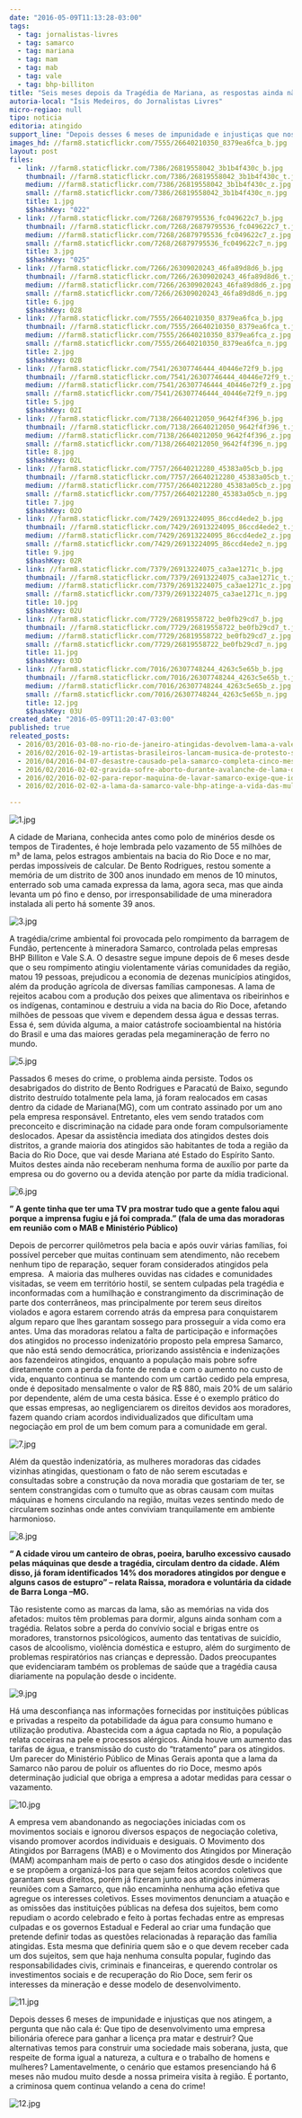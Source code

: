 ```yaml
---
date: "2016-05-09T11:13:28-03:00"
tags:
  - tag: jornalistas-livres
  - tag: samarco
  - tag: mariana
  - tag: mam
  - tag: mab
  - tag: vale
  - tag: bhp-billiton
title: "Seis meses depois da Tragédia de Mariana, as respostas ainda não foram dadas"
autoria-local: "Ísis Medeiros, do Jornalistas Livres"
micro-regiao: null
tipo: noticia
editoria: atingido
support_line: "Depois desses 6 meses de impunidade e injustiças que nos atingem, a pergunta que não cala é: Que tipo de desenvolvimento uma empresa bilionária oferece para ganhar a licença pra matar e destruir?"
images_hd: //farm8.staticflickr.com/7555/26640210350_8379ea6fca_b.jpg
layout: post
files:
  - link: //farm8.staticflickr.com/7386/26819558042_3b1b4f430c_b.jpg
    thumbnail: //farm8.staticflickr.com/7386/26819558042_3b1b4f430c_t.jpg
    medium: //farm8.staticflickr.com/7386/26819558042_3b1b4f430c_z.jpg
    small: //farm8.staticflickr.com/7386/26819558042_3b1b4f430c_n.jpg
    title: 1.jpg
    $$hashKey: "022"
  - link: //farm8.staticflickr.com/7268/26879795536_fc049622c7_b.jpg
    thumbnail: //farm8.staticflickr.com/7268/26879795536_fc049622c7_t.jpg
    medium: //farm8.staticflickr.com/7268/26879795536_fc049622c7_z.jpg
    small: //farm8.staticflickr.com/7268/26879795536_fc049622c7_n.jpg
    title: 3.jpg
    $$hashKey: "025"
  - link: //farm8.staticflickr.com/7266/26309020243_46fa89d8d6_b.jpg
    thumbnail: //farm8.staticflickr.com/7266/26309020243_46fa89d8d6_t.jpg
    medium: //farm8.staticflickr.com/7266/26309020243_46fa89d8d6_z.jpg
    small: //farm8.staticflickr.com/7266/26309020243_46fa89d8d6_n.jpg
    title: 6.jpg
    $$hashKey: 028
  - link: //farm8.staticflickr.com/7555/26640210350_8379ea6fca_b.jpg
    thumbnail: //farm8.staticflickr.com/7555/26640210350_8379ea6fca_t.jpg
    medium: //farm8.staticflickr.com/7555/26640210350_8379ea6fca_z.jpg
    small: //farm8.staticflickr.com/7555/26640210350_8379ea6fca_n.jpg
    title: 2.jpg
    $$hashKey: 02B
  - link: //farm8.staticflickr.com/7541/26307746444_40446e72f9_b.jpg
    thumbnail: //farm8.staticflickr.com/7541/26307746444_40446e72f9_t.jpg
    medium: //farm8.staticflickr.com/7541/26307746444_40446e72f9_z.jpg
    small: //farm8.staticflickr.com/7541/26307746444_40446e72f9_n.jpg
    title: 5.jpg
    $$hashKey: 02I
  - link: //farm8.staticflickr.com/7138/26640212050_9642f4f396_b.jpg
    thumbnail: //farm8.staticflickr.com/7138/26640212050_9642f4f396_t.jpg
    medium: //farm8.staticflickr.com/7138/26640212050_9642f4f396_z.jpg
    small: //farm8.staticflickr.com/7138/26640212050_9642f4f396_n.jpg
    title: 8.jpg
    $$hashKey: 02L
  - link: //farm8.staticflickr.com/7757/26640212280_45383a05cb_b.jpg
    thumbnail: //farm8.staticflickr.com/7757/26640212280_45383a05cb_t.jpg
    medium: //farm8.staticflickr.com/7757/26640212280_45383a05cb_z.jpg
    small: //farm8.staticflickr.com/7757/26640212280_45383a05cb_n.jpg
    title: 7.jpg
    $$hashKey: 02O
  - link: //farm8.staticflickr.com/7429/26913224095_86ccd4ede2_b.jpg
    thumbnail: //farm8.staticflickr.com/7429/26913224095_86ccd4ede2_t.jpg
    medium: //farm8.staticflickr.com/7429/26913224095_86ccd4ede2_z.jpg
    small: //farm8.staticflickr.com/7429/26913224095_86ccd4ede2_n.jpg
    title: 9.jpg
    $$hashKey: 02R
  - link: //farm8.staticflickr.com/7379/26913224075_ca3ae1271c_b.jpg
    thumbnail: //farm8.staticflickr.com/7379/26913224075_ca3ae1271c_t.jpg
    medium: //farm8.staticflickr.com/7379/26913224075_ca3ae1271c_z.jpg
    small: //farm8.staticflickr.com/7379/26913224075_ca3ae1271c_n.jpg
    title: 10.jpg
    $$hashKey: 02U
  - link: //farm8.staticflickr.com/7729/26819558722_be0fb29cd7_b.jpg
    thumbnail: //farm8.staticflickr.com/7729/26819558722_be0fb29cd7_t.jpg
    medium: //farm8.staticflickr.com/7729/26819558722_be0fb29cd7_z.jpg
    small: //farm8.staticflickr.com/7729/26819558722_be0fb29cd7_n.jpg
    title: 11.jpg
    $$hashKey: 03D
  - link: //farm8.staticflickr.com/7016/26307748244_4263c5e65b_b.jpg
    thumbnail: //farm8.staticflickr.com/7016/26307748244_4263c5e65b_t.jpg
    medium: //farm8.staticflickr.com/7016/26307748244_4263c5e65b_z.jpg
    small: //farm8.staticflickr.com/7016/26307748244_4263c5e65b_n.jpg
    title: 12.jpg
    $$hashKey: 03U
created_date: "2016-05-09T11:20:47-03:00"
published: true
releated_posts:
  - 2016/03/2016-03-08-no-rio-de-janeiro-atingidas-devolvem-lama-a-vale.md
  - 2016/02/2016-02-19-artistas-brasileiros-lancam-musica-de-protesto-sobre-mariana.md
  - 2016/04/2016-04-07-desastre-causado-pela-samarco-completa-cinco-meses-de-impunidade.md
  - 2016/02/2016-02-02-gravida-sofre-aborto-durante-avalanche-de-lama-da-samarco.md
  - 2016/02/2016-02-02-para-repor-maquina-de-lavar-samarco-exige-que-idosa-prove-incapacidade-de-torcer-roupa.md
  - 2016/02/2016-02-02-a-lama-da-samarco-vale-bhp-atinge-a-vida-das-mulheres.md

---
```

<p><img alt="1.jpg" src="//farm8.staticflickr.com/7386/26819558042_3b1b4f430c_b.jpg" /></p>

<p>A cidade de Mariana, conhecida antes como polo de min&eacute;rios desde os tempos de Tiradentes, &eacute; hoje lembrada pelo vazamento de 55 milh&otilde;es de m&sup3; de lama, pelos estragos ambientais na bacia do Rio Doce e no mar, perdas imposs&iacute;veis de calcular. De Bento Rodrigues, restou somente a mem&oacute;ria de um distrito de 300 anos inundado em menos de 10 minutos, enterrado sob uma camada expressa da lama, agora seca, mas que ainda levanta um p&oacute; fino e denso, por irresponsabilidade de uma mineradora instalada ali perto h&aacute; somente 39 anos.</p>

<p><img alt="3.jpg" src="//farm8.staticflickr.com/7268/26879795536_fc049622c7_b.jpg" /></p>

<p>A trag&eacute;dia/crime ambiental foi provocada pelo rompimento da barragem de Fund&atilde;o, pertencente &agrave; mineradora Samarco, controlada pelas empresas BHP Billiton e Vale S.A. O desastre segue impune depois de 6 meses desde que o seu rompimento atingiu violentamente v&aacute;rias comunidades da regi&atilde;o, matou 19 pessoas, prejudicou a economia de dezenas munic&iacute;pios atingidos, al&eacute;m da produ&ccedil;&atilde;o agr&iacute;cola de diversas fam&iacute;lias camponesas. A lama de rejeitos acabou com a produ&ccedil;&atilde;o dos peixes que alimentava os ribeirinhos e os ind&iacute;genas, contaminou e destruiu a vida na bacia do Rio Doce, afetando milh&otilde;es de pessoas que vivem e dependem dessa &aacute;gua e dessas terras. Essa &eacute;, sem d&uacute;vida alguma, a maior cat&aacute;strofe socioambiental na hist&oacute;ria do Brasil e uma das maiores geradas pela megaminera&ccedil;&atilde;o de ferro no mundo.</p>

<p><img alt="5.jpg" src="//farm8.staticflickr.com/7541/26307746444_40446e72f9_b.jpg" /></p>

<p>Passados 6 meses do crime, o problema ainda persiste. Todos os desabrigados do distrito de Bento Rodrigues e Paracat&uacute; de Baixo, segundo distrito destru&iacute;do totalmente pela lama, j&aacute; foram realocados em casas dentro da cidade de Mariana(MG), com um contrato assinado por um ano pela empresa respons&aacute;vel. Entretanto, eles vem sendo tratados com preconceito e discrimina&ccedil;&atilde;o na cidade para onde foram compulsoriamente deslocados. Apesar da assist&ecirc;ncia imediata dos atingidos destes dois distritos, a grande maioria dos atingidos s&atilde;o habitantes de toda a regi&atilde;o da Bacia do Rio Doce, que vai desde Mariana at&eacute; Estado do Esp&iacute;rito Santo. Muitos destes ainda n&atilde;o receberam nenhuma forma de aux&iacute;lio por parte da empresa ou do governo ou a devida aten&ccedil;&atilde;o por parte da m&iacute;dia tradicional.</p>

<p><img alt="6.jpg" src="//farm8.staticflickr.com/7266/26309020243_46fa89d8d6_b.jpg" /></p>

<p><strong>&rdquo; A gente tinha que ter uma TV pra mostrar tudo que a gente falou aqui porque a imprensa fugiu e j&aacute; foi comprada.&rdquo; (fala de uma das moradoras em reuni&atilde;o com o MAB e Minist&eacute;rio P&uacute;blico)</strong></p>

<p>Depois de percorrer quil&ocirc;metros pela bacia e ap&oacute;s ouvir v&aacute;rias fam&iacute;lias, foi poss&iacute;vel perceber que muitas continuam sem atendimento, n&atilde;o recebem nenhum tipo de repara&ccedil;&atilde;o, sequer foram considerados atingidos pela empresa. &nbsp;A maioria das mulheres ouvidas nas cidades e comunidades visitadas, se veem em territ&oacute;rio hostil, se sentem culpadas pela trag&eacute;dia e inconformadas com a humilha&ccedil;&atilde;o e constrangimento da discrimina&ccedil;&atilde;o de parte dos conterr&acirc;neos, mas principalmente por terem seus direitos violados e agora estarem correndo atr&aacute;s da empresa para conquistarem algum reparo que lhes garantam sossego para prosseguir a vida como era antes. Uma das moradoras relatou a falta de participa&ccedil;&atilde;o e informa&ccedil;&otilde;es dos atingidos no processo indenizat&oacute;rio proposto pela empresa Samarco, que n&atilde;o est&aacute; sendo democr&aacute;tica, priorizando assist&ecirc;ncia e indeniza&ccedil;&otilde;es aos fazendeiros atingidos, enquanto a popula&ccedil;&atilde;o mais pobre sofre diretamente com a perda da fonte de renda e com o aumento no custo de vida, enquanto continua se mantendo com um cart&atilde;o cedido pela empresa, onde &eacute; depositado mensalmente o valor de R$ 880, mais 20% de um sal&aacute;rio por dependente, al&eacute;m de uma cesta b&aacute;sica. Esse &eacute; o exemplo pr&aacute;tico do que essas empresas, ao negligenciarem os direitos devidos aos moradores, fazem quando criam acordos individualizados que dificultam uma negocia&ccedil;&atilde;o em prol de um bem comum para a comunidade em geral.</p>

<p><img alt="7.jpg" src="//farm8.staticflickr.com/7757/26640212280_45383a05cb_b.jpg" /></p>

<p>Al&eacute;m da quest&atilde;o indenizat&oacute;ria, as mulheres moradoras das cidades vizinhas atingidas, questionam o fato de n&atilde;o serem escutadas e consultadas sobre a constru&ccedil;&atilde;o da nova moradia que gostariam de ter, se sentem constrangidas com o tumulto que as obras causam com muitas m&aacute;quinas e homens circulando na regi&atilde;o, muitas vezes sentindo medo de circularem sozinhas onde antes conviviam tranquilamente em ambiente harmonioso.</p>

<p><img alt="8.jpg" src="//farm8.staticflickr.com/7138/26640212050_9642f4f396_b.jpg" /></p>

<p><strong>&ldquo; A cidade virou um canteiro de obras, poeira, barulho excessivo causado pelas m&aacute;quinas que desde a trag&eacute;dia, circulam dentro da cidade. Al&eacute;m disso, j&aacute; foram identificados 14% dos moradores atingidos por dengue e alguns casos de estupro&rdquo;&nbsp;&ndash; relata Raissa, moradora e volunt&aacute;ria da cidade de Barra Longa &ndash;MG.</strong></p>

<p>T&atilde;o resistente como as marcas da lama, s&atilde;o as mem&oacute;rias na vida dos afetados: muitos t&ecirc;m problemas para dormir, alguns ainda sonham com a trag&eacute;dia. Relatos sobre a perda do conv&iacute;vio social e brigas entre os moradores, transtornos psicol&oacute;gicos, aumento das tentativas de suic&iacute;dio, casos de alcoolismo, viol&ecirc;ncia dom&eacute;stica e estupro, al&eacute;m do surgimento de problemas respirat&oacute;rios nas crian&ccedil;as e depress&atilde;o. Dados preocupantes que evidenciaram tamb&eacute;m os problemas de sa&uacute;de que a trag&eacute;dia causa diariamente na popula&ccedil;&atilde;o desde o incidente.</p>

<p><img alt="9.jpg" src="//farm8.staticflickr.com/7429/26913224095_86ccd4ede2_b.jpg" /></p>

<p>H&aacute; uma desconfian&ccedil;a nas informa&ccedil;&otilde;es fornecidas por institui&ccedil;&otilde;es p&uacute;blicas e privadas a respeito da potabilidade da &aacute;gua para consumo humano e utiliza&ccedil;&atilde;o produtiva. Abastecida com a &aacute;gua captada no Rio, a popula&ccedil;&atilde;o relata coceiras na pele e processos al&eacute;rgicos. Ainda houve um aumento das tarifas de &aacute;gua, e transmiss&atilde;o do custo do &ldquo;tratamento&rdquo; para os atingidos. Um parecer do Minist&eacute;rio P&uacute;blico de Minas Gerais aponta que a lama da Samarco n&atilde;o parou de poluir os afluentes do rio Doce, mesmo ap&oacute;s determina&ccedil;&atilde;o judicial que obriga a empresa a adotar medidas para cessar o vazamento.</p>

<p><img alt="10.jpg" src="//farm8.staticflickr.com/7379/26913224075_ca3ae1271c_b.jpg" /></p>

<p>A empresa vem abandonando as negocia&ccedil;&otilde;es iniciadas com os movimentos sociais e ignorou diversos espa&ccedil;os de negocia&ccedil;&atilde;o coletiva, visando promover acordos individuais e desiguais. O Movimento dos Atingidos por Barragens (MAB) e o Movimento dos Atingidos por Minera&ccedil;&atilde;o (MAM) acompanham mais de perto o caso dos atingidos desde o incidente e se prop&otilde;em a organiz&aacute;-los para que sejam feitos acordos coletivos que garantam seus direitos, por&eacute;m j&aacute; fizeram junto aos atingidos in&uacute;meras reuni&otilde;es com a Samarco, que n&atilde;o encaminha nenhuma a&ccedil;&atilde;o efetiva que agregue os interesses coletivos. Esses movimentos denunciam a atua&ccedil;&atilde;o e as omiss&otilde;es das institui&ccedil;&otilde;es p&uacute;blicas na defesa dos sujeitos, bem como repudiam o acordo celebrado e feito &agrave; portas fechadas entre as empresas culpadas e os governos Estadual e Federal ao criar uma funda&ccedil;&atilde;o que pretende definir todas as quest&otilde;es relacionadas &agrave; repara&ccedil;&atilde;o das fam&iacute;lia atingidas. Esta mesma que definiria quem s&atilde;o e o que devem receber cada um dos sujeitos, sem que haja nenhuma consulta popular, fugindo das responsabilidades civis, criminais e financeiras, e querendo controlar os investimentos sociais e de recupera&ccedil;&atilde;o do Rio Doce, sem ferir os interesses da minera&ccedil;&atilde;o e desse modelo de desenvolvimento.</p>

<p><img alt="11.jpg" src="//farm8.staticflickr.com/7729/26819558722_be0fb29cd7_b.jpg" /></p>

<p>Depois desses 6 meses de impunidade e injusti&ccedil;as que nos atingem, a pergunta que n&atilde;o cala &eacute;: Que tipo de desenvolvimento uma empresa bilion&aacute;ria oferece para ganhar a licen&ccedil;a pra matar e destruir? Que alternativas temos para construir uma sociedade mais soberana, justa, que respeite de forma igual a natureza, a cultura e o trabalho de homens e mulheres? Lamentavelmente, o cen&aacute;rio que estamos presenciando h&aacute; 6 meses n&atilde;o mudou muito desde a nossa primeira visita &agrave; regi&atilde;o. &Eacute; portanto, a criminosa quem continua velando a cena do crime!</p>

<p><img alt="12.jpg" src="//farm8.staticflickr.com/7016/26307748244_4263c5e65b_b.jpg" /></p>
